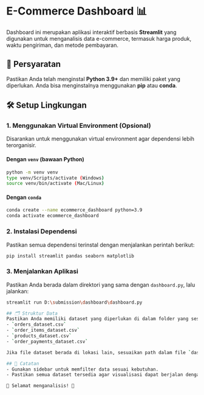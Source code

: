 # E-Commerce Dashboard 📊

Dashboard ini merupakan aplikasi interaktif berbasis **Streamlit** yang digunakan untuk menganalisis data e-commerce, termasuk harga produk, waktu pengiriman, dan metode pembayaran.

## 📌 Persyaratan
Pastikan Anda telah menginstal **Python 3.9+** dan memiliki paket yang diperlukan. Anda bisa menginstalnya menggunakan **pip** atau **conda**.

## 🛠️ Setup Lingkungan

### 1. Menggunakan Virtual Environment (Opsional)
Disarankan untuk menggunakan virtual environment agar dependensi lebih terorganisir.

#### Dengan `venv` (bawaan Python)
```sh
python -m venv venv
type venv/Scripts/activate (Windows)
source venv/bin/activate (Mac/Linux)
```

#### Dengan `conda`
```sh
conda create --name ecommerce_dashboard python=3.9
conda activate ecommerce_dashboard
```

### 2. Instalasi Dependensi
Pastikan semua dependensi terinstal dengan menjalankan perintah berikut:
```sh
pip install streamlit pandas seaborn matplotlib
```

### 3. Menjalankan Aplikasi
Pastikan Anda berada dalam direktori yang sama dengan `dashboard.py`, lalu jalankan:
```sh
streamlit run D:\submission\dashboard\dashboard.py

## 🗂️ Struktur Data
Pastikan Anda memiliki dataset yang diperlukan di dalam folder yang sesuai:
- `orders_dataset.csv`
- `order_items_dataset.csv`
- `products_dataset.csv`
- `order_payments_dataset.csv`

Jika file dataset berada di lokasi lain, sesuaikan path dalam file `dashboard.py`.

## 📢 Catatan
- Gunakan sidebar untuk memfilter data sesuai kebutuhan.
- Pastikan semua dataset tersedia agar visualisasi dapat berjalan dengan baik.

🎯 Selamat menganalisis! 🚀

